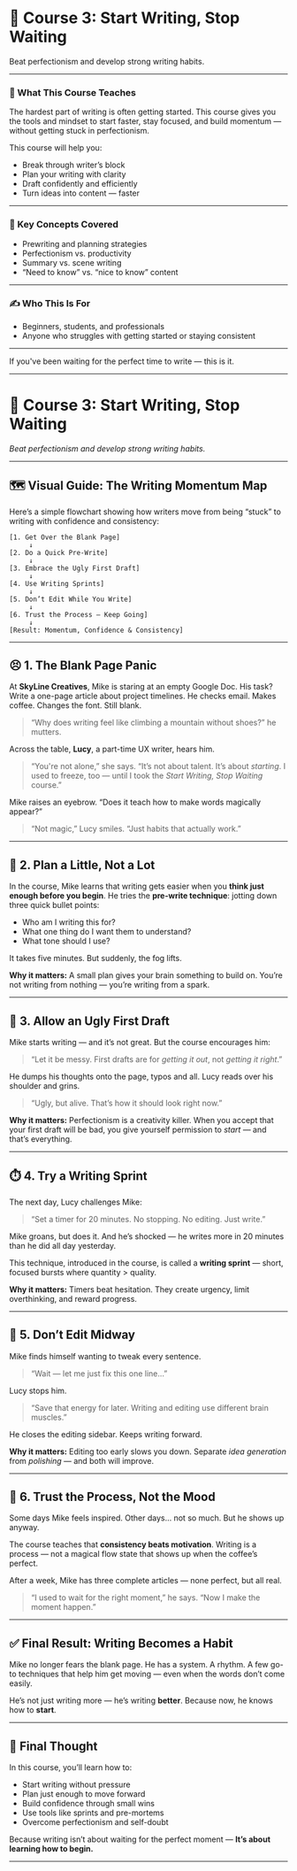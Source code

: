 # 📘 Course 3: Start Writing, Stop Waiting
Beat perfectionism and develop strong writing habits.

---

### 🎯 What This Course Teaches

The hardest part of writing is often getting started. This course gives you the tools and mindset to start faster, stay focused, and build momentum — without getting stuck in perfectionism.

This course will help you:
- Break through writer’s block
- Plan your writing with clarity
- Draft confidently and efficiently
- Turn ideas into content — faster

---

### 🧠 Key Concepts Covered
- Prewriting and planning strategies
- Perfectionism vs. productivity
- Summary vs. scene writing
- “Need to know” vs. “nice to know” content

---

### ✍️ Who This Is For
- Beginners, students, and professionals
- Anyone who struggles with getting started or staying consistent

---

If you've been waiting for the perfect time to write — this is it.

---

# 📘 **Course 3: Start Writing, Stop Waiting**

*Beat perfectionism and develop strong writing habits.*

---

## 🗺️ Visual Guide: The Writing Momentum Map

Here’s a simple flowchart showing how writers move from being “stuck” to writing with confidence and consistency:

```
[1. Get Over the Blank Page]
     ↓
[2. Do a Quick Pre-Write]
     ↓
[3. Embrace the Ugly First Draft]
     ↓
[4. Use Writing Sprints]
     ↓
[5. Don’t Edit While You Write]
     ↓
[6. Trust the Process — Keep Going]
     ↓
[Result: Momentum, Confidence & Consistency]
```

---

## 😣 1. The Blank Page Panic

At **SkyLine Creatives**, Mike is staring at an empty Google Doc. His task? Write a one-page article about project timelines.
He checks email. Makes coffee. Changes the font. Still blank.

> “Why does writing feel like climbing a mountain without shoes?” he mutters.

Across the table, **Lucy**, a part-time UX writer, hears him.

> “You're not alone,” she says. “It’s not about talent. It’s about *starting*. I used to freeze, too — until I took the *Start Writing, Stop Waiting* course.”

Mike raises an eyebrow. “Does it teach how to make words magically appear?”

> “Not magic,” Lucy smiles. “Just habits that actually work.”

---

## 📝 2. Plan a Little, Not a Lot

In the course, Mike learns that writing gets easier when you **think just enough before you begin**. He tries the **pre-write technique**: jotting down three quick bullet points:

* Who am I writing this for?
* What one thing do I want them to understand?
* What tone should I use?

It takes five minutes. But suddenly, the fog lifts.

**Why it matters:** A small plan gives your brain something to build on. You’re not writing from nothing — you’re writing from a spark.

---

## 🤪 3. Allow an Ugly First Draft

Mike starts writing — and it’s not great. But the course encourages him:

> “Let it be messy. First drafts are for *getting it out*, not *getting it right*.”

He dumps his thoughts onto the page, typos and all. Lucy reads over his shoulder and grins.

> “Ugly, but alive. That’s how it should look right now.”

**Why it matters:** Perfectionism is a creativity killer. When you accept that your first draft will be bad, you give yourself permission to *start* — and that’s everything.

---

## ⏱️ 4. Try a Writing Sprint

The next day, Lucy challenges Mike:

> “Set a timer for 20 minutes. No stopping. No editing. Just write.”

Mike groans, but does it. And he’s shocked — he writes more in 20 minutes than he did all day yesterday.

This technique, introduced in the course, is called a **writing sprint** — short, focused bursts where quantity > quality.

**Why it matters:** Timers beat hesitation. They create urgency, limit overthinking, and reward progress.

---

## 🛑 5. Don’t Edit Midway

Mike finds himself wanting to tweak every sentence.

> “Wait — let me just fix this one line…”

Lucy stops him.

> “Save that energy for later. Writing and editing use different brain muscles.”

He closes the editing sidebar. Keeps writing forward.

**Why it matters:** Editing too early slows you down. Separate *idea generation* from *polishing* — and both will improve.

---

## 🔁 6. Trust the Process, Not the Mood

Some days Mike feels inspired. Other days… not so much. But he shows up anyway.

The course teaches that **consistency beats motivation**. Writing is a process — not a magical flow state that shows up when the coffee’s perfect.

After a week, Mike has three complete articles — none perfect, but all real.

> “I used to wait for the right moment,” he says. “Now I make the moment happen.”

---

## ✅ Final Result: Writing Becomes a Habit

Mike no longer fears the blank page. He has a system. A rhythm. A few go-to techniques that help him get moving — even when the words don’t come easily.

He’s not just writing more — he’s writing **better**. Because now, he knows how to **start**.

---

## 💬 Final Thought

In this course, you’ll learn how to:

* Start writing without pressure
* Plan just enough to move forward
* Build confidence through small wins
* Use tools like sprints and pre-mortems
* Overcome perfectionism and self-doubt

Because writing isn’t about waiting for the perfect moment —
**It’s about learning how to begin.**

---


